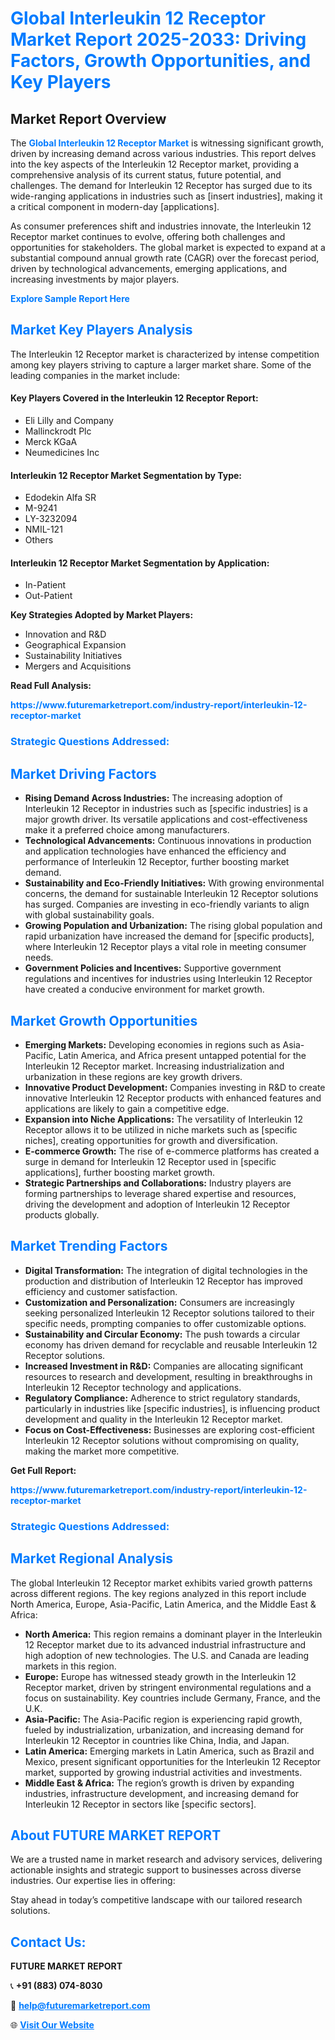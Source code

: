 <h1 style="color: #007BFF;">Global Interleukin 12 Receptor Market Report 2025-2033: Driving Factors, Growth Opportunities, and Key Players</h1>

<section id="overview">
<h2>Market Report Overview</h2>
<p>The <a href="https://www.futuremarketreport.com/industry-report/interleukin-12-receptor-market" style="color: #007BFF; text-decoration: none;"><strong>Global Interleukin 12 Receptor Market</strong></a> is witnessing significant growth, driven by increasing demand across various industries. This report delves into the key aspects of the Interleukin 12 Receptor market, providing a comprehensive analysis of its current status, future potential, and challenges. The demand for Interleukin 12 Receptor has surged due to its wide-ranging applications in industries such as [insert industries], making it a critical component in modern-day [applications].</p>
<p>As consumer preferences shift and industries innovate, the Interleukin 12 Receptor market continues to evolve, offering both challenges and opportunities for stakeholders. The global market is expected to expand at a substantial compound annual growth rate (CAGR) over the forecast period, driven by technological advancements, emerging applications, and increasing investments by major players.</p>
</section>

<section id="overview">
<p><a href="https://www.futuremarketreport.com/request-sample/reportId=53019" style="color: #007BFF; text-decoration: none;"><strong>Explore Sample Report Here</strong></a></p>
</section>

<section id="key-players">
<h2 style="color: #007BFF;">Market Key Players Analysis</h2>
<p>The Interleukin 12 Receptor market is characterized by intense competition among key players striving to capture a larger market share. Some of the leading companies in the market include:</p>
<h4>Key Players Covered in the Interleukin 12 Receptor Report:</h4>
<ul><li>Eli Lilly and Company</li><li>Mallinckrodt Plc</li><li>Merck KGaA</li><li>Neumedicines Inc</li></ul>
<h4>Interleukin 12 Receptor Market Segmentation by Type:</h4>
<ul><li>Edodekin Alfa SR</li><li>M-9241</li><li>LY-3232094</li><li>NMIL-121</li><li>Others</li></ul>

<h4>Interleukin 12 Receptor Market Segmentation by Application:</h4>
<ul><li>In-Patient</li><li>Out-Patient</li></ul>
<p><strong>Key Strategies Adopted by Market Players:</strong></p>
<ul>
<li>Innovation and R&D</li>
<li>Geographical Expansion</li>
<li>Sustainability Initiatives</li>
<li>Mergers and Acquisitions</li>
</ul>
</section>

<section>
<p><strong>Read Full Analysis: </strong></p><a href="https://www.futuremarketreport.com/industry-report/interleukin-12-receptor-market" style="color: #007BFF; text-decoration: none;"><strong>https://www.futuremarketreport.com/industry-report/interleukin-12-receptor-market</strong></a>
<h3 style="color: #007BFF;">Strategic Questions Addressed:</h3>
</section>

<section id="driving-factors">
<h2 style="color: #007BFF;">Market Driving Factors</h2>
<ul>
<li><strong>Rising Demand Across Industries:</strong> The increasing adoption of Interleukin 12 Receptor in industries such as [specific industries] is a major growth driver. Its versatile applications and cost-effectiveness make it a preferred choice among manufacturers.</li>
<li><strong>Technological Advancements:</strong> Continuous innovations in production and application technologies have enhanced the efficiency and performance of Interleukin 12 Receptor, further boosting market demand.</li>
<li><strong>Sustainability and Eco-Friendly Initiatives:</strong> With growing environmental concerns, the demand for sustainable Interleukin 12 Receptor solutions has surged. Companies are investing in eco-friendly variants to align with global sustainability goals.</li>
<li><strong>Growing Population and Urbanization:</strong> The rising global population and rapid urbanization have increased the demand for [specific products], where Interleukin 12 Receptor plays a vital role in meeting consumer needs.</li>
<li><strong>Government Policies and Incentives:</strong> Supportive government regulations and incentives for industries using Interleukin 12 Receptor have created a conducive environment for market growth.</li>
</ul>
</section>

<section id="growth-opportunities">
<h2 style="color: #007BFF;">Market Growth Opportunities</h2>
<ul>
<li><strong>Emerging Markets:</strong> Developing economies in regions such as Asia-Pacific, Latin America, and Africa present untapped potential for the Interleukin 12 Receptor market. Increasing industrialization and urbanization in these regions are key growth drivers.</li>
<li><strong>Innovative Product Development:</strong> Companies investing in R&D to create innovative Interleukin 12 Receptor products with enhanced features and applications are likely to gain a competitive edge.</li>
<li><strong>Expansion into Niche Applications:</strong> The versatility of Interleukin 12 Receptor allows it to be utilized in niche markets such as [specific niches], creating opportunities for growth and diversification.</li>
<li><strong>E-commerce Growth:</strong> The rise of e-commerce platforms has created a surge in demand for Interleukin 12 Receptor used in [specific applications], further boosting market growth.</li>
<li><strong>Strategic Partnerships and Collaborations:</strong> Industry players are forming partnerships to leverage shared expertise and resources, driving the development and adoption of Interleukin 12 Receptor products globally.</li>
</ul>
</section>

<section id="trending-factors">
<h2 style="color: #007BFF;">Market Trending Factors</h2>
<ul>
<li><strong>Digital Transformation:</strong> The integration of digital technologies in the production and distribution of Interleukin 12 Receptor has improved efficiency and customer satisfaction.</li>
<li><strong>Customization and Personalization:</strong> Consumers are increasingly seeking personalized Interleukin 12 Receptor solutions tailored to their specific needs, prompting companies to offer customizable options.</li>
<li><strong>Sustainability and Circular Economy:</strong> The push towards a circular economy has driven demand for recyclable and reusable Interleukin 12 Receptor solutions.</li>
<li><strong>Increased Investment in R&D:</strong> Companies are allocating significant resources to research and development, resulting in breakthroughs in Interleukin 12 Receptor technology and applications.</li>
<li><strong>Regulatory Compliance:</strong> Adherence to strict regulatory standards, particularly in industries like [specific industries], is influencing product development and quality in the Interleukin 12 Receptor market.</li>
<li><strong>Focus on Cost-Effectiveness:</strong> Businesses are exploring cost-efficient Interleukin 12 Receptor solutions without compromising on quality, making the market more competitive.</li>
</ul>
</section>

<section>
<p><strong>Get Full Report: </strong></p><a href="https://www.futuremarketreport.com/industry-report/interleukin-12-receptor-market" style="color: #007BFF; text-decoration: none;"><strong>https://www.futuremarketreport.com/industry-report/interleukin-12-receptor-market</strong></a>
<h3 style="color: #007BFF;">Strategic Questions Addressed:</h3>
</section>


<section id="regional-analysis">
<h2 style="color: #007BFF;">Market Regional Analysis</h2>
<p>The global Interleukin 12 Receptor market exhibits varied growth patterns across different regions. The key regions analyzed in this report include North America, Europe, Asia-Pacific, Latin America, and the Middle East & Africa:</p>
<ul>
<li><strong>North America:</strong> This region remains a dominant player in the Interleukin 12 Receptor market due to its advanced industrial infrastructure and high adoption of new technologies. The U.S. and Canada are leading markets in this region.</li>
<li><strong>Europe:</strong> Europe has witnessed steady growth in the Interleukin 12 Receptor market, driven by stringent environmental regulations and a focus on sustainability. Key countries include Germany, France, and the U.K.</li>
<li><strong>Asia-Pacific:</strong> The Asia-Pacific region is experiencing rapid growth, fueled by industrialization, urbanization, and increasing demand for Interleukin 12 Receptor in countries like China, India, and Japan.</li>
<li><strong>Latin America:</strong> Emerging markets in Latin America, such as Brazil and Mexico, present significant opportunities for the Interleukin 12 Receptor market, supported by growing industrial activities and investments.</li>
<li><strong>Middle East & Africa:</strong> The region’s growth is driven by expanding industries, infrastructure development, and increasing demand for Interleukin 12 Receptor in sectors like [specific sectors].</li>
</ul>
</section>

<footer>
<h2 style="color: #007BFF;">About FUTURE MARKET REPORT</h2>
<p>We are a trusted name in market research and advisory services, delivering actionable insights and strategic support to businesses across diverse industries. Our expertise lies in offering:</p>

<p>Stay ahead in today’s competitive landscape with our tailored research solutions.</p>

<h2 style="color: #007BFF;">Contact Us:</h2>
<p><strong>FUTURE MARKET REPORT</strong></p>
<p>📞 <strong>+91 (883) 074-8030</strong></p>
<p>📧 <strong><a href="mailto:help@futuremarketreport.com" style="color: #007BFF;">help@futuremarketreport.com</a></strong></p>
<p>🌐 <strong><a href="https://www.futuremarketreport.com/" style="color: #007BFF;">Visit Our Website</a></strong></p>
</footer>